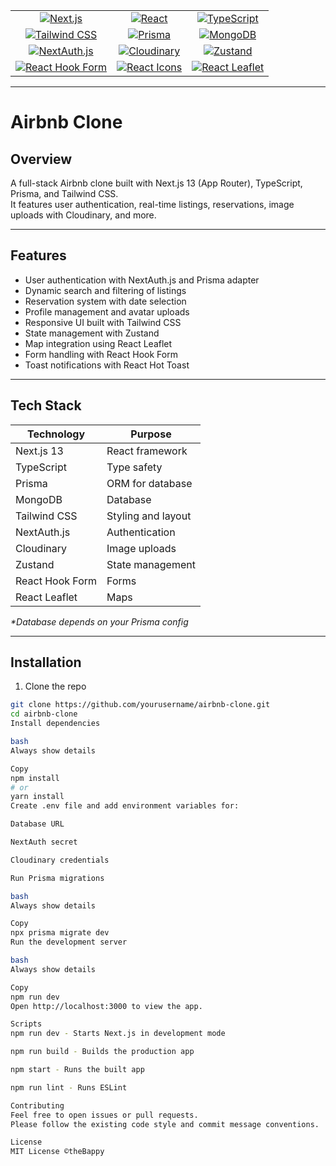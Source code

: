 

<table>
  <tr>
    <td align="center">
      <a href="https://nextjs.org/">
        <img src="https://img.shields.io/badge/Next.js-000000?style=for-the-badge&logo=next.js&logoColor=white" alt="Next.js" />
      </a>
    </td>
    <td align="center">
      <a href="https://reactjs.org/">
        <img src="https://img.shields.io/badge/React-61DAFB?style=for-the-badge&logo=react&logoColor=black" alt="React" />
      </a>
    </td>
    <td align="center">
      <a href="https://www.typescriptlang.org/">
        <img src="https://img.shields.io/badge/TypeScript-3178C6?style=for-the-badge&logo=typescript&logoColor=white" alt="TypeScript" />
      </a>
    </td>
  </tr>
  <tr>
    <td align="center">
      <a href="https://tailwindcss.com/">
        <img src="https://img.shields.io/badge/Tailwind_CSS-06B6D4?style=for-the-badge&logo=tailwind-css&logoColor=white" alt="Tailwind CSS" />
      </a>
    </td>
    <td align="center">
      <a href="https://www.prisma.io/">
        <img src="https://img.shields.io/badge/Prisma-2D3748?style=for-the-badge&logo=prisma&logoColor=blue" alt="Prisma" />
      </a>
    </td>
    <td align="center">
      <a href="https://www.mongodb.com/">
        <img src="https://img.shields.io/badge/MongoDB-47A248?style=for-the-badge&logo=mongodb&logoColor=white" alt="MongoDB" />
      </a>
    </td>
  </tr>
  <tr>
    <td align="center">
      <a href="https://next-auth.js.org/">
        <img src="https://img.shields.io/badge/NextAuth.js-000000?style=for-the-badge&logo=nextauthdotjs&logoColor=white" alt="NextAuth.js" />
      </a>
    </td>
    <td align="center">
      <a href="https://cloudinary.com/">
        <img src="https://img.shields.io/badge/Cloudinary-405DE6?style=for-the-badge&logo=cloudinary&logoColor=white" alt="Cloudinary" />
      </a>
    </td>
    <td align="center">
      <a href="https://github.com/pmndrs/zustand">
        <img src="https://img.shields.io/badge/Zustand-000000?style=for-the-badge&logo=zustand&logoColor=white" alt="Zustand" />
      </a>
    </td>
  </tr>
  <tr>
    <td align="center">
      <a href="https://react-hook-form.com/">
        <img src="https://img.shields.io/badge/React_Hook_Form-EC5990?style=for-the-badge&logo=reacthookform&logoColor=white" alt="React Hook Form" />
      </a>
    </td>
    <td align="center">
      <a href="https://react-icons.github.io/react-icons/">
        <img src="https://img.shields.io/badge/React_Icons-61DAFB?style=for-the-badge&logo=react&logoColor=black" alt="React Icons" />
      </a>
    </td>
    <td align="center">
      <a href="https://react-leaflet.js.org/">
        <img src="https://img.shields.io/badge/React_Leaflet-3DDC84?style=for-the-badge&logo=react&logoColor=black" alt="React Leaflet" />
      </a>
    </td>
  </tr>
</table>


---
# Airbnb Clone
## Overview

A full-stack Airbnb clone built with Next.js 13 (App Router), TypeScript, Prisma, and Tailwind CSS.  
It features user authentication, real-time listings, reservations, image uploads with Cloudinary, and more.

---

## Features

- User authentication with NextAuth.js and Prisma adapter  
- Dynamic search and filtering of listings  
- Reservation system with date selection  
- Profile management and avatar uploads  
- Responsive UI built with Tailwind CSS  
- State management with Zustand  
- Map integration using React Leaflet  
- Form handling with React Hook Form  
- Toast notifications with React Hot Toast

---

## Tech Stack

| Technology       | Purpose                |
|------------------|------------------------|
| Next.js 13       | React framework        |
| TypeScript       | Type safety            |
| Prisma           | ORM for database       |
| MongoDB         | Database              |
| Tailwind CSS     | Styling and layout     |
| NextAuth.js      | Authentication         |
| Cloudinary       | Image uploads          |
| Zustand          | State management       |
| React Hook Form  | Forms                  |
| React Leaflet    | Maps                   |

_\*Database depends on your Prisma config_

---

## Installation

1. Clone the repo  
```bash
git clone https://github.com/yourusername/airbnb-clone.git
cd airbnb-clone
Install dependencies

bash
Always show details

Copy
npm install
# or
yarn install
Create .env file and add environment variables for:

Database URL

NextAuth secret

Cloudinary credentials

Run Prisma migrations

bash
Always show details

Copy
npx prisma migrate dev
Run the development server

bash
Always show details

Copy
npm run dev
Open http://localhost:3000 to view the app.

Scripts
npm run dev - Starts Next.js in development mode

npm run build - Builds the production app

npm start - Runs the built app

npm run lint - Runs ESLint

Contributing
Feel free to open issues or pull requests.
Please follow the existing code style and commit message conventions.

License
MIT License ©theBappy